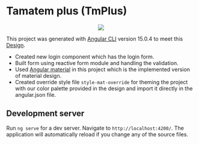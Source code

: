 # Tamatem plus (TmPlus)

<p align="center">
  <img src="https://avatars.githubusercontent.com/u/124091983">
</p>

This project was generated with [Angular CLI](https://github.com/angular/angular-cli) version 15.0.4 to meet this [Design](https://xd.adobe.com/view/270a2b43-d317-4409-aa9a-b5b80c5f37f5-7259/specs/).

- Created new login component which has the login form.
- Built form using reactive form module and handling the validation.
- Used [Angular material](https://material.angular.io) in this project which is the implemented version of material design.
- Created override style file `style-mat-override` for theming the project with our color palette provided in the design and import it directly in the angular.json file.

## Development server

Run `ng serve` for a dev server. Navigate to `http://localhost:4200/`. The application will automatically reload if you change any of the source files.

